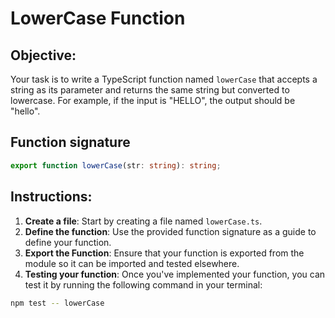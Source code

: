 # LowerCase Function

## Objective:

Your task is to write a TypeScript function named `lowerCase` that accepts a string as its parameter and returns the same string but converted to lowercase. For example, if the input is "HELLO", the output should be "hello".

## Function signature

```typescript
export function lowerCase(str: string): string;
```

## Instructions:

1. **Create a file**: Start by creating a file named `lowerCase.ts`.
2. **Define the function**: Use the provided function signature as a guide to define your function.
3. **Export the Function**: Ensure that your function is exported from the module so it can be imported and tested elsewhere.
4. **Testing your function**: Once you've implemented your function, you can test it by running the following command in your terminal:

```Bash
npm test -- lowerCase
```
